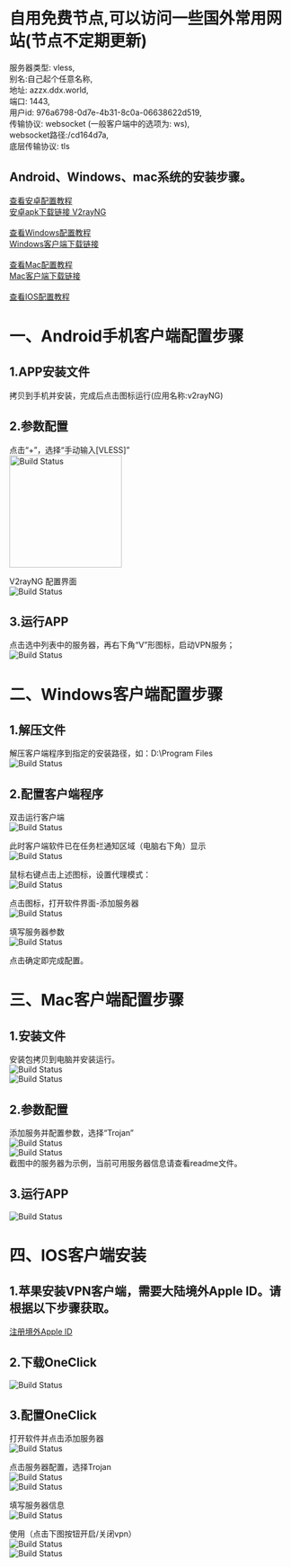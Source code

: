 # 自用免费节点,可以访问一些国外常用网站(节点不定期更新)
服务器类型: vless,<br>
别名:自己起个任意名称,<br>
地址: azzx.ddx.world,<br>
端口: 1443,<br>
用户id: 976a6798-0d7e-4b31-8c0a-06638622d519,<br>
传输协议: websocket (一般客户端中的选项为: ws),<br>
websocket路径:/cd164d7a,<br>
底层传输协议: tls<br>



## Android、Windows、mac系统的安装步骤。

[查看安卓配置教程](#一android手机客户端配置步骤)
<br>
[安卓apk下载链接 V2rayNG](https://github.com/davpeterabc/personal_softwares/raw/main/v2rayNG-v1.8.5.apk)
<br>
<br>
[查看Windows配置教程](#二windows客户端配置步骤)
<br>
[Windows客户端下载链接](https://github.com/davpeterabc/personal_softwares/raw/main/v2rayN-v4.32.zip)
<br>
<br>
[查看Mac配置教程](#三mac客户端配置步骤)
<br>
[Mac客户端下载链接](https://github.com/davpeterabc/personal_softwares/raw/main/Trojan-Qt5-v1.4.0.dmg)
<br>
<br>
[查看IOS配置教程](#四IOS客户端安装)
<br>

# 一、Android手机客户端配置步骤

## 1.APP安装文件
拷贝到手机并安装，完成后点击图标运行(应用名称:v2rayNG)<br>

## 2.参数配置
点击“+”，选择“手动输入[VLESS]”<br>
<img src="v2ray/A1.jpg" alt="Build Status" width="200"><br>

V2rayNG 配置界面<BR>
<img src="v2ray/A2.jpg" alt="Build Status"><br>

## 3.运行APP
点击选中列表中的服务器，再右下角“V”形图标，启动VPN服务；<br>
<img src="v2ray/A3.jpg" alt="Build Status"><br>


# 二、Windows客户端配置步骤

## 1.解压文件
解压客户端程序到指定的安装路径，如：D:\Program Files<br>
<img src="img/Windows/1.png" alt="Build Status"><br>


## 2.配置客户端程序

双击运行客户端<br>
<img src="img/Windows/2.png" alt="Build Status"><br>

此时客户端软件已在任务栏通知区域（电脑右下角）显示<br>
<img src="img/Windows/3.png" alt="Build Status"><br>

鼠标右键点击上述图标，设置代理模式：<br>
<img src="img/Windows/4.png" alt="Build Status"><br>

点击图标，打开软件界面-添加服务器<br>
<img src="img/Windows/5.png" alt="Build Status"><br>

填写服务器参数<br>
<img src="img/Windows/6.png" alt="Build Status"><br>

点击确定即完成配置。


# 三、Mac客户端配置步骤

## 1.安装文件
安装包拷贝到电脑并安装运行。<br>
<img src="img/Mac/1.png" alt="Build Status"><br>
<img src="img/Mac/2.png" alt="Build Status"><br>


## 2.参数配置
添加服务并配置参数，选择“Trojan”<br>
<img src="img/Mac/3.png" alt="Build Status"><br>
<img src="img/Mac/4-1.png" alt="Build Status"><br>
截图中的服务器为示例，当前可用服务器信息请查看readme文件。<br>

## 3.运行APP
<img src="img/Mac/5-1.png" alt="Build Status"><br>

# 四、IOS客户端安装
## 1.苹果安装VPN客户端，需要大陆境外Apple ID。请根据以下步骤获取。
[注册境外Apple ID](https://oneclick.earth/help/appleid.html)

## 2.下载OneClick
<img src="img/qrcode.png" alt="Build Status"><br>

## 3.配置OneClick

打开软件并点击添加服务器<br>
<img src="img/31.png" alt="Build Status"><br>

点击服务器配置，选择Trojan<br>
<img src="img/32.png" alt="Build Status"><br>
<img src="img/33.png" alt="Build Status"><br>

填写服务器信息<br>
<img src="img/34.png" alt="Build Status"><br>

使用（点击下图按钮开启/关闭vpn）<br>
<img src="img/35.png" alt="Build Status"><br>
<img src="img/36.png" alt="Build Status"><br>

